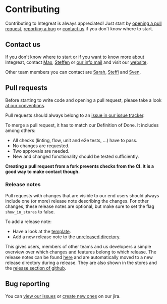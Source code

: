 # Contributing

Contributing to Integreat is always appreciated! Just start by [opening a pull request](#pull-requests), [reporting a bug](#bug-reporting)
or [contact us](#contact-us) if you don't know where to start.

## Contact us

If you don't know where to start or if you want to know more about Integreat, contact [Max](mailto:ammann@integreat-app.de), 
[Steffen](mailto:kleinle@integreat-app.de) or [our info mail](mailto:info@integreat-app.de) and visit our [website](https://integreat-app.de).

Other team members you can contact are 
[Sarah](mailto:sporck@integreat-app.de),
[Steffi](mailto:metzger@integreat-app.de) and
[Sven](mailto:seeberg@integreat-app.de).

## Pull requests

Before starting to write code and opening a pull request, please take a look [at our conventions](conventions.md).

Pull requests should always belong to an [issue in our issue tracker](#bug-reporting).

To merge a pull request, it has to match our Definition of Done. It includes among others:
* All checks (linting, flow, unit and e2e tests, ...) have to pass.
* No changes are requested.
* Two approvals are needed.
* New and changed functionality should be tested sufficiently.

**Creating a pull request from a fork prevents checks from the CI. It is a good way to make contact though.**

### Release notes

Pull requests with changes that are visible to our end users should always include one (or more) release note describing the changes.
For other changes, these release notes are optional, but make sure to set the flag `show_in_stores` to false.

To add a release note:
* Have a look at the [template](release-notes/ReleaseNoteTemplate.yml).
* Add a new release note to the [unreleased directory](release-notes/unreleased).

This gives users, members of other teams and us developers a simple overview over which changes and features belong to which release.
The release notes can be found [here](release-notes) and are automatically moved to a new release directory during a release.
They are also shown in the stores and the [release section of github](https://github.com/Integreat/integreat-react-native-app/releases).

## Bug reporting

You can [view our issues](https://issues.integreat-app.de/projects/IGAPP) or
[create new ones](https://issues.integreat-app.de/secure/CreateIssue!default.jspa) on our jira.
